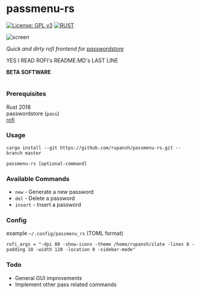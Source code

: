 # passmenu-rs

[![License: GPL v3](https://img.shields.io/badge/license-GPL%20v3-blue?style=for-the-badge&logo=GNU)](https://www.gnu.org/licenses/gpl-3.0)
[![RUST](https://img.shields.io/badge/made%20with-RUST-red.svg?style=for-the-badge&logo=rust)](https://www.rust-lang.org/)

![screen](https://github.com/rupansh/passmenu-rs/blob/master/ss.png?raw=true)

*Quick and dirty rofi frontend for [passwordstore](https://www.passwordstore.org/)*

YES I READ ROFI's README.MD's LAST LINE

**BETA SOFTWARE**
#


### Prerequisites
Rust 2018 \
passwordstore (`pass`) \
[rofi](https://github.com/davatorium/rofi/)

### Usage
`cargo install --git https://github.com/rupansh/passmenu-rs.git --branch master`

`passmenu-rs [optional-command]`

### Available Commands
- `new` - Generate a new password
- `del` - Delete a password
- `insert` - Insert a password

### Config
example `~/.config/passmenu_rs` (TOML format)
```
rofi_args = "-dpi 80 -show-icons -theme /home/rupansh/slate -lines 8 -padding 18 -width 120 -location 0 -sidebar-mode"
```

### Todo
- General GUI improvements
- Implement other pass related commands

